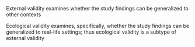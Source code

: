 External validity examines whether the study findings can be generalized to other contexts

Ecological validity examines, specifically, whether the study findings can be generalized to real-life settings; thus ecological validity is a subtype of external validity